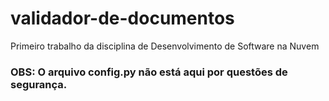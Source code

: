 # validador-de-documentos
Primeiro trabalho da disciplina de Desenvolvimento de Software na Nuvem

### OBS: O arquivo config.py não está aqui por questões de segurança.
